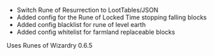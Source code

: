 - Switch Rune of Resurrection to LootTables/JSON
- Added config for the Rune of Locked Time stopping falling blocks
- Added config blacklist for rune of level earth
- Added config whitelist for farmland replaceable blocks 

Uses Runes of Wizardry 0.6.5